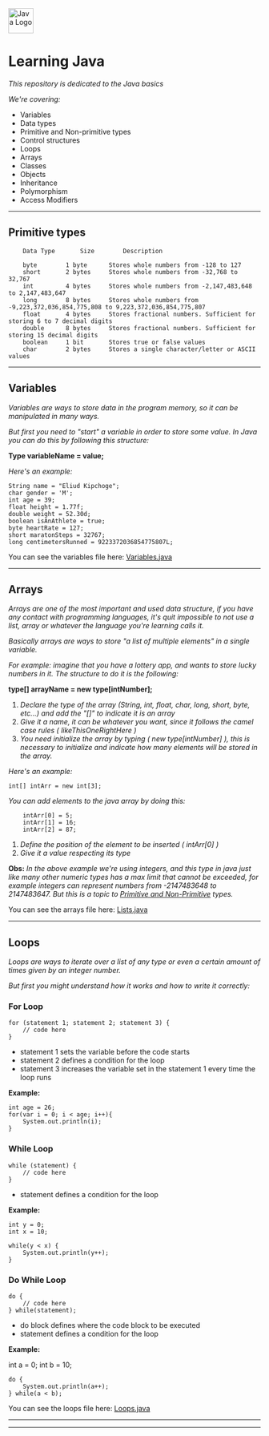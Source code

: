[//]: # (![Java logo]&#40;https://img.shields.io/badge/java-%23FF0000.svg?style=for-the-badge&logo=javafx&logoColor=white&#41;)
[//]: # (![Java logo]&#40;https://dev.java/assets/images/java-logo-vector.png&#41;)

<img src="https://dev.java/assets/images/java-logo-vector.png" height="50px"  alt="Java Logo"/>

# Learning Java

*This repository is dedicated to the Java basics*

*We're covering:* 
- Variables
- Data types
- Primitive and Non-primitive types
- Control structures
- Loops
- Arrays
- Classes
- Objects
- Inheritance
- Polymorphism
- Access Modifiers

---

<a id="types"></a>
## Primitive types

        Data Type       Size	    Description

        byte	    1 byte	    Stores whole numbers from -128 to 127
        short	    2 bytes	    Stores whole numbers from -32,768 to 32,767
        int   	    4 bytes	    Stores whole numbers from -2,147,483,648 to 2,147,483,647
        long	    8 bytes	    Stores whole numbers from -9,223,372,036,854,775,808 to 9,223,372,036,854,775,807
        float	    4 bytes	    Stores fractional numbers. Sufficient for storing 6 to 7 decimal digits
        double	    8 bytes	    Stores fractional numbers. Sufficient for storing 15 decimal digits
        boolean	    1 bit	    Stores true or false values
        char	    2 bytes	    Stores a single character/letter or ASCII values

---
## Variables

*Variables are ways to store data in the program memory, so it can be manipulated in many ways.*

*But first you need to "start" a variable in order to store some value. In Java you can do this by following this structure:*

**Type variableName = value;**

*Here's an example:*

    String name = "Eliud Kipchoge";
    char gender = 'M';
    int age = 39;
    float height = 1.77f;
    double weight = 52.30d;
    boolean isAnAthlete = true;
    byte heartRate = 127;
    short maratonSteps = 32767;
    long centimetersRunned = 9223372036854775807L;

You can see the variables file here: [Variables.java](https://github.com/natanzeraa/java-basics/blob/Variables)

---

<a id="arrays"></a>
## Arrays

*Arrays are one of the most important and used data structure, if you have any contact with programming languages, it's quit impossible to not use a list, array or whatever the language you're learning calls it.*

*Basically arrays are ways to store "a list of multiple elements" in a single variable.*

*For example: imagine that you have a lottery app, and wants to store lucky numbers in it. The structure to do it is the following:*

**type[] arrayName = new type[intNumber];**

1. *Declare the type of the array (String, int, float, char, long, short, byte, etc...) and add the "[]" to indicate it is an array*
2. *Give it a name, it can be whatever you want, since it follows the camel case rules ( likeThisOneRightHere )*
3. *You need initialize the array by typing ( new type[intNumber] ), this is necessary to initialize and indicate how many elements will be stored in the array.*

*Here's an example:*

    int[] intArr = new int[3];
 
*You can add elements to the java array by doing this:*

        intArr[0] = 5;
        intArr[1] = 16;
        intArr[2] = 87;

1. *Define the position of the element to be inserted ( intArr[0] )*
2. *Give it a value respecting its type*

**Obs:** *In the above example we're using integers, and this type in java just like many other numeric types has a max limit that cannot be exceeded, for example integers can represent numbers from -2147483648 to 2147483647. But this is a topic to [Primitive and Non-Primitive](#types) types.*

You can see the arrays file here: [Lists.java](https://github.com/natanzeraa/java-basics/blob/Lists)

---

## Loops

*Loops are ways to iterate over a list of any type or even a certain amount of times given by an integer number.*

*But first you might understand how it works and how to write it correctly:*

### For Loop

    for (statement 1; statement 2; statement 3) {
        // code here
    }

- statement 1 sets the variable before the code starts
- statement 2 defines a condition for the loop
- statement 3 increases the variable set in the statement 1 every time the loop runs

**Example:**
    
    int age = 26;
    for(var i = 0; i < age; i++){
        System.out.println(i);
    }

### While Loop

    while (statement) {
        // code here
    }

- statement defines a condition for the loop

**Example:**
    
    int y = 0;
    int x = 10;
    
    while(y < x) {
        System.out.println(y++);
    }

### Do While Loop

    do {
        // code here
    } while(statement);

- do block defines where the code block to be executed
- statement defines a condition for the loop

**Example:**

int a = 0;
int b = 10;

    do {
        System.out.println(a++);
    } while(a < b);


You can see the loops file here: [Loops.java](https://github.com/natanzeraa/java-basics/blob/Loops)

---



---

[//]: # ()
[//]: # (## Methods)

[//]: # ()
[//]: # (*Methods, are a block of code that only runs when it is called,*)

[//]: # (*they accept external data also known as parameters.*)

[//]: # (*Some languages can call methods as functions, because can execute certain actions.*)

[//]: # ()
[//]: # (**Example:**)

[//]: # ()
[//]: # (    public String showSomeText&#40;&#41; {)

[//]: # (        return "This is a text";)

[//]: # (    })

[//]: # ()
[//]: # (*The code above is a method that returns a text.* )

[//]: # (*As you can see it does not take any parameters*)

[//]: # ()
[//]: # (*Now lets see a method that actually takes parameters.*)

[//]: # ()
[//]: # (**Example:**)

[//]: # ()
[//]: # (    public int sumOfTwoValues&#40;int a, int b&#41; {)

[//]: # (        return a + b;)

[//]: # (    })

[//]: # ()
[//]: # (*As you can see, this method is receiving two parameters and executing a sum of the two values.*)

[//]: # ()
[//]: # (*But now you must be asking yourself: How do I make this work? How do I use it?*)

[//]: # ()
[//]: # (*To use this method correctly, take a look at this example:*)

[//]: # ()
[//]: # (    public class Methods {)

[//]: # (        public static String someMethod&#40;String argument&#41; {)

[//]: # (            return argument;)

[//]: # (        })

[//]: # (    )
[//]: # (        public static void main&#40;String[] args&#41; {)

[//]: # (            String argument = someMethod&#40;"This is an argument!"&#41;;)

[//]: # (            System.out.println&#40;argument&#41;;)

[//]: # (        })

[//]: # (    })

[//]: # ()
[//]: # (**Example II:**)

[//]: # (    )
[//]: # (    public class Methods {)

[//]: # (        public static void main&#40;String[] args&#41; {)

[//]: # (            Sum sum = new Sum&#40;&#41;;)

[//]: # (            sum.sumOfTwoValues&#40;10, 35&#41;;)

[//]: # (        })

[//]: # (    })

[//]: # ()
[//]: # (    class Sum {)

[//]: # (        public int sumOfTwoValues&#40;int a, int b&#41; {)

[//]: # (            return a + b;)

[//]: # (        })

[//]: # (    })

[//]: # ()
[//]: # (You can see the methods file here: [Methods.java]&#40;https://github.com/natanzeraa/java-basics/blob/Methods&#41;)

[//]: # ()
[//]: # (---)
